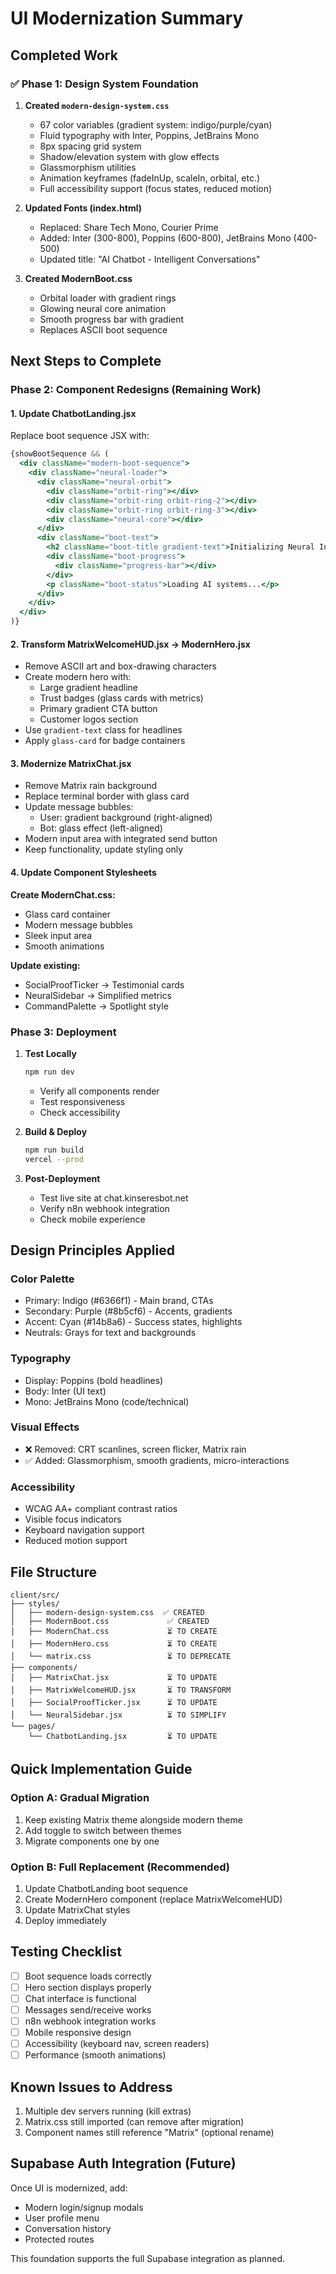 # UI Modernization Summary

## Completed Work

### ✅ Phase 1: Design System Foundation
1. **Created `modern-design-system.css`**
   - 67 color variables (gradient system: indigo/purple/cyan)
   - Fluid typography with Inter, Poppins, JetBrains Mono
   - 8px spacing grid system
   - Shadow/elevation system with glow effects
   - Glassmorphism utilities
   - Animation keyframes (fadeInUp, scaleIn, orbital, etc.)
   - Full accessibility support (focus states, reduced motion)

2. **Updated Fonts (index.html)**
   - Replaced: Share Tech Mono, Courier Prime
   - Added: Inter (300-800), Poppins (600-800), JetBrains Mono (400-500)
   - Updated title: "AI Chatbot - Intelligent Conversations"

3. **Created ModernBoot.css**
   - Orbital loader with gradient rings
   - Glowing neural core animation
   - Smooth progress bar with gradient
   - Replaces ASCII boot sequence

## Next Steps to Complete

### Phase 2: Component Redesigns (Remaining Work)

#### 1. Update ChatbotLanding.jsx
Replace boot sequence JSX with:
```jsx
{showBootSequence && (
  <div className="modern-boot-sequence">
    <div className="neural-loader">
      <div className="neural-orbit">
        <div className="orbit-ring"></div>
        <div className="orbit-ring orbit-ring-2"></div>
        <div className="orbit-ring orbit-ring-3"></div>
        <div className="neural-core"></div>
      </div>
      <div className="boot-text">
        <h2 className="boot-title gradient-text">Initializing Neural Interface</h2>
        <div className="boot-progress">
          <div className="progress-bar"></div>
        </div>
        <p className="boot-status">Loading AI systems...</p>
      </div>
    </div>
  </div>
)}
```

#### 2. Transform MatrixWelcomeHUD.jsx → ModernHero.jsx
- Remove ASCII art and box-drawing characters
- Create modern hero with:
  - Large gradient headline
  - Trust badges (glass cards with metrics)
  - Primary gradient CTA button
  - Customer logos section
- Use `gradient-text` class for headlines
- Apply `glass-card` for badge containers

#### 3. Modernize MatrixChat.jsx
- Remove Matrix rain background
- Replace terminal border with glass card
- Update message bubbles:
  - User: gradient background (right-aligned)
  - Bot: glass effect (left-aligned)
- Modern input area with integrated send button
- Keep functionality, update styling only

#### 4. Update Component Stylesheets

**Create ModernChat.css:**
- Glass card container
- Modern message bubbles
- Sleek input area
- Smooth animations

**Update existing:**
- SocialProofTicker → Testimonial cards
- NeuralSidebar → Simplified metrics
- CommandPalette → Spotlight style

### Phase 3: Deployment

1. **Test Locally**
   ```bash
   npm run dev
   ```
   - Verify all components render
   - Test responsiveness
   - Check accessibility

2. **Build & Deploy**
   ```bash
   npm run build
   vercel --prod
   ```

3. **Post-Deployment**
   - Test live site at chat.kinseresbot.net
   - Verify n8n webhook integration
   - Check mobile experience

## Design Principles Applied

### Color Palette
- Primary: Indigo (#6366f1) - Main brand, CTAs
- Secondary: Purple (#8b5cf6) - Accents, gradients
- Accent: Cyan (#14b8a6) - Success states, highlights
- Neutrals: Grays for text and backgrounds

### Typography
- Display: Poppins (bold headlines)
- Body: Inter (UI text)
- Mono: JetBrains Mono (code/technical)

### Visual Effects
- ❌ Removed: CRT scanlines, screen flicker, Matrix rain
- ✅ Added: Glassmorphism, smooth gradients, micro-interactions

### Accessibility
- WCAG AA+ compliant contrast ratios
- Visible focus indicators
- Keyboard navigation support
- Reduced motion support

## File Structure

```
client/src/
├── styles/
│   ├── modern-design-system.css  ✅ CREATED
│   ├── ModernBoot.css             ✅ CREATED
│   ├── ModernChat.css             ⏳ TO CREATE
│   ├── ModernHero.css             ⏳ TO CREATE
│   └── matrix.css                 ⏳ TO DEPRECATE
├── components/
│   ├── MatrixChat.jsx             ⏳ TO UPDATE
│   ├── MatrixWelcomeHUD.jsx       ⏳ TO TRANSFORM
│   ├── SocialProofTicker.jsx      ⏳ TO UPDATE
│   └── NeuralSidebar.jsx          ⏳ TO SIMPLIFY
└── pages/
    └── ChatbotLanding.jsx         ⏳ TO UPDATE
```

## Quick Implementation Guide

### Option A: Gradual Migration
1. Keep existing Matrix theme alongside modern theme
2. Add toggle to switch between themes
3. Migrate components one by one

### Option B: Full Replacement (Recommended)
1. Update ChatbotLanding boot sequence
2. Create ModernHero component (replace MatrixWelcomeHUD)
3. Update MatrixChat styles
4. Deploy immediately

## Testing Checklist

- [ ] Boot sequence loads correctly
- [ ] Hero section displays properly
- [ ] Chat interface is functional
- [ ] Messages send/receive works
- [ ] n8n webhook integration works
- [ ] Mobile responsive design
- [ ] Accessibility (keyboard nav, screen readers)
- [ ] Performance (smooth animations)

## Known Issues to Address

1. Multiple dev servers running (kill extras)
2. Matrix.css still imported (can remove after migration)
3. Component names still reference "Matrix" (optional rename)

## Supabase Auth Integration (Future)

Once UI is modernized, add:
- Modern login/signup modals
- User profile menu
- Conversation history
- Protected routes

This foundation supports the full Supabase integration as planned.
